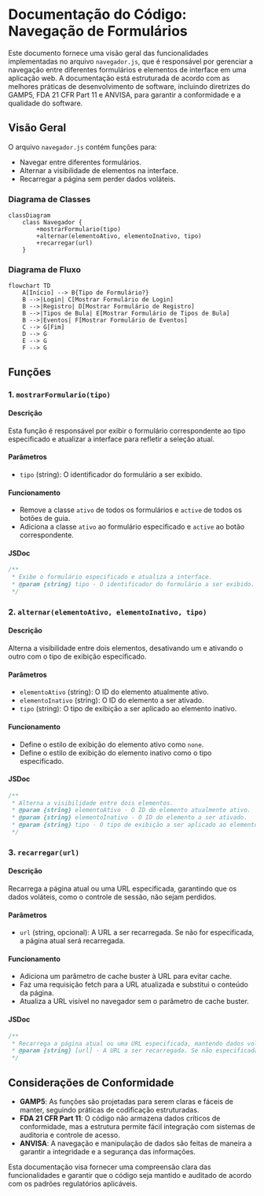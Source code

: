 # Documentação do Código: Navegação de Formulários

Este documento fornece uma visão geral das funcionalidades implementadas no arquivo `navegador.js`, que é responsável por gerenciar a navegação entre diferentes formulários e elementos de interface em uma aplicação web. A documentação está estruturada de acordo com as melhores práticas de desenvolvimento de software, incluindo diretrizes do GAMP5, FDA 21 CFR Part 11 e ANVISA, para garantir a conformidade e a qualidade do software.

## Visão Geral

O arquivo `navegador.js` contém funções para:
- Navegar entre diferentes formulários.
- Alternar a visibilidade de elementos na interface.
- Recarregar a página sem perder dados voláteis.

### Diagrama de Classes

```mermaid
classDiagram
    class Navegador {
        +mostrarFormulario(tipo)
        +alternar(elementoAtivo, elementoInativo, tipo)
        +recarregar(url)
    }
```

### Diagrama de Fluxo

```mermaid
flowchart TD
    A[Início] --> B{Tipo de Formulário?}
    B -->|Login| C[Mostrar Formulário de Login]
    B -->|Registro| D[Mostrar Formulário de Registro]
    B -->|Tipos de Bula| E[Mostrar Formulário de Tipos de Bula]
    B -->|Eventos| F[Mostrar Formulário de Eventos]
    C --> G[Fim]
    D --> G
    E --> G
    F --> G
```

## Funções

### 1. `mostrarFormulario(tipo)`

#### Descrição
Esta função é responsável por exibir o formulário correspondente ao tipo especificado e atualizar a interface para refletir a seleção atual.

#### Parâmetros
- `tipo` (string): O identificador do formulário a ser exibido.

#### Funcionamento
- Remove a classe `ativo` de todos os formulários e `active` de todos os botões de guia.
- Adiciona a classe `ativo` ao formulário especificado e `active` ao botão correspondente.

#### JSDoc
```js
/**
 * Exibe o formulário especificado e atualiza a interface.
 * @param {string} tipo - O identificador do formulário a ser exibido.
 */
```

### 2. `alternar(elementoAtivo, elementoInativo, tipo)`

#### Descrição
Alterna a visibilidade entre dois elementos, desativando um e ativando o outro com o tipo de exibição especificado.

#### Parâmetros
- `elementoAtivo` (string): O ID do elemento atualmente ativo.
- `elementoInativo` (string): O ID do elemento a ser ativado.
- `tipo` (string): O tipo de exibição a ser aplicado ao elemento inativo.

#### Funcionamento
- Define o estilo de exibição do elemento ativo como `none`.
- Define o estilo de exibição do elemento inativo como o tipo especificado.

#### JSDoc
```js
/**
 * Alterna a visibilidade entre dois elementos.
 * @param {string} elementoAtivo - O ID do elemento atualmente ativo.
 * @param {string} elementoInativo - O ID do elemento a ser ativado.
 * @param {string} tipo - O tipo de exibição a ser aplicado ao elemento inativo.
 */
```

### 3. `recarregar(url)`

#### Descrição
Recarrega a página atual ou uma URL especificada, garantindo que os dados voláteis, como o controle de sessão, não sejam perdidos.

#### Parâmetros
- `url` (string, opcional): A URL a ser recarregada. Se não for especificada, a página atual será recarregada.

#### Funcionamento
- Adiciona um parâmetro de cache buster à URL para evitar cache.
- Faz uma requisição fetch para a URL atualizada e substitui o conteúdo da página.
- Atualiza a URL visível no navegador sem o parâmetro de cache buster.

#### JSDoc
```js
/**
 * Recarrega a página atual ou uma URL especificada, mantendo dados voláteis.
 * @param {string} [url] - A URL a ser recarregada. Se não especificada, recarrega a página atual.
 */
```

## Considerações de Conformidade

- **GAMP5**: As funções são projetadas para serem claras e fáceis de manter, seguindo práticas de codificação estruturadas.
- **FDA 21 CFR Part 11**: O código não armazena dados críticos de conformidade, mas a estrutura permite fácil integração com sistemas de auditoria e controle de acesso.
- **ANVISA**: A navegação e manipulação de dados são feitas de maneira a garantir a integridade e a segurança das informações.

Esta documentação visa fornecer uma compreensão clara das funcionalidades e garantir que o código seja mantido e auditado de acordo com os padrões regulatórios aplicáveis.